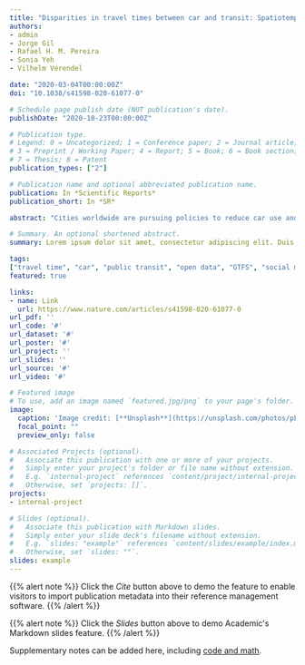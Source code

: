 ```yaml
---
title: "Disparities in travel times between car and transit: Spatiotemporal patterns in cities"
authors:
- admin
- Jorge Gil
- Rafael H. M. Pereira
- Sonia Yeh
- Vilhelm Verendel

date: "2020-03-04T00:00:00Z"
doi: "10.1038/s41598-020-61077-0"

# Schedule page publish date (NOT publication's date).
publishDate: "2020-10-23T00:00:00Z"

# Publication type.
# Legend: 0 = Uncategorized; 1 = Conference paper; 2 = Journal article;
# 3 = Preprint / Working Paper; 4 = Report; 5 = Book; 6 = Book section;
# 7 = Thesis; 8 = Patent
publication_types: ["2"]

# Publication name and optional abbreviated publication name.
publication: In *Scientific Reports*
publication_short: In *SR*

abstract: "Cities worldwide are pursuing policies to reduce car use and prioritise public transit (PT) as a means to tackle congestion, air pollution, and greenhouse gas emissions. The increase of PT ridership is constrained by many aspects; among them, travel time and the built environment are considered the most critical factors in the choice of travel mode. We propose a data fusion framework including real-time traffic data, transit data, and travel demand estimated using Twitter data to compare the travel time by car and PT in four cities (São Paulo, Brazil; Stockholm, Sweden; Sydney, Australia; and Amsterdam, the Netherlands) at high spatial and temporal resolutions. We use real-world data to make realistic estimates of travel time by car and by PT and compare their performance by time of day and by travel distance across cities. Our results suggest that using PT takes on average 1.4–2.6 times longer than driving a car. The share of area where travel time favours PT over car use is very small: 0.62% (0.65%), 0.44% (0.48%), 1.10% (1.22%) and 1.16% (1.19%) for the daily average (and during peak hours) for São Paulo, Sydney, Stockholm, and Amsterdam, respectively. The travel time disparity, as quantified by the travel time ratio R (PT travel time divided by the car travel time), varies widely during an average weekday, by location and time of day. A systematic comparison between these two modes shows that the average travel time disparity is surprisingly similar across cities: R < 1 for travel distances less than 3 km, then increases rapidly but quickly stabilises at around 2. This study contributes to providing a more realistic performance evaluation that helps future studies further explore what city characteristics as well as urban and transport policies make public transport more attractive, and to create a more sustainable future for cities."

# Summary. An optional shortened abstract.
summary: Lorem ipsum dolor sit amet, consectetur adipiscing elit. Duis posuere tellus ac convallis placerat. Proin tincidunt magna sed ex sollicitudin condimentum.

tags:
["travel time", "car", "public transit", "open data", "GTFS", "social media data"]
featured: true

links:
- name: Link
  url: https://www.nature.com/articles/s41598-020-61077-0
url_pdf: ''
url_code: '#'
url_dataset: '#'
url_poster: '#'
url_project: ''
url_slides: ''
url_source: '#'
url_video: '#'

# Featured image
# To use, add an image named `featured.jpg/png` to your page's folder.
image:
  caption: 'Image credit: [**Unsplash**](https://unsplash.com/photos/pLCdAaMFLTE)'
  focal_point: ""
  preview_only: false

# Associated Projects (optional).
#   Associate this publication with one or more of your projects.
#   Simply enter your project's folder or file name without extension.
#   E.g. `internal-project` references `content/project/internal-project/index.md`.
#   Otherwise, set `projects: []`.
projects:
- internal-project

# Slides (optional).
#   Associate this publication with Markdown slides.
#   Simply enter your slide deck's filename without extension.
#   E.g. `slides: "example"` references `content/slides/example/index.md`.
#   Otherwise, set `slides: ""`.
slides: example
---
```


{{% alert note %}}
Click the *Cite* button above to demo the feature to enable visitors to import publication metadata into their reference management software.
{{% /alert %}}

{{% alert note %}}
Click the *Slides* button above to demo Academic's Markdown slides feature.
{{% /alert %}}

Supplementary notes can be added here, including [code and math](https://sourcethemes.com/academic/docs/writing-markdown-latex/).
